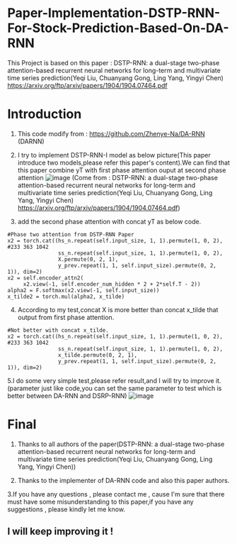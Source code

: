 # Paper-Implementation-DSTP-RNN-For-Stock-Prediction-Based-On-DA-RNN 
This Project is based on this paper : DSTP-RNN: a dual-stage two-phase attention-based recurrent neural networks for long-term and multivariate time series prediction(Yeqi Liu, Chuanyang Gong, Ling Yang, Yingyi Chen) https://arxiv.org/ftp/arxiv/papers/1904/1904.07464.pdf

# Introduction
1. This code modify from : https://github.com/Zhenye-Na/DA-RNN (DARNN)
2. I try to implement DSTP-RNN-I model as below picture(This paper introduce two models,please refer this paper's content).We can find that this paper combine yT with first phase attention ouput at second phase attention
![image](https://github.com/arleigh418/Paper-Implementation-DSTP-RNN-For-Stock-Prediction-Based-On-DA-RNN/blob/master/img/DSTP%20PAPER1.png)
(Come from : DSTP-RNN: a dual-stage two-phase attention-based recurrent neural networks for long-term and multivariate time series prediction(Yeqi Liu, Chuanyang Gong, Ling Yang, Yingyi Chen) https://arxiv.org/ftp/arxiv/papers/1904/1904.07464.pdf)

3. add the second phase attention with concat yT as below code.
```
#Phase two attention from DSTP-RNN Paper
x2 = torch.cat((hs_n.repeat(self.input_size, 1, 1).permute(1, 0, 2), #233 363 1042
                ss_n.repeat(self.input_size, 1, 1).permute(1, 0, 2),
                X.permute(0, 2, 1),
                y_prev.repeat(1, 1, self.input_size).permute(0, 2, 1)), dim=2)      
x2 = self.encoder_attn2( 
     x2.view(-1, self.encoder_num_hidden * 2 + 2*self.T - 2))         
alpha2 = F.softmax(x2.view(-1, self.input_size))   
x_tilde2 = torch.mul(alpha2, x_tilde)
```

4. According to my test,concat X is more better than concat x_tilde that output from first phase attention.
```
#Not better with concat x_tilde.
x2 = torch.cat((hs_n.repeat(self.input_size, 1, 1).permute(1, 0, 2), #233 363 1042
                ss_n.repeat(self.input_size, 1, 1).permute(1, 0, 2),
                x_tilde.permute(0, 2, 1),
                y_prev.repeat(1, 1, self.input_size).permute(0, 2, 1)), dim=2)      
```

5.I do some very simple test,please refer result,and I will try to improve it.(parameter just like code,you can set the same parameter to test which is better between DA-RNN and DSRP-RNN)
![image](https://github.com/arleigh418/Paper-Implementation-DSTP-RNN-For-Stock-Prediction-Based-On-DA-RNN/blob/master/img/Compare_Darnn_dstprnn.png)

# Final
1. Thanks to all authors of the paper(DSTP-RNN: a dual-stage two-phase attention-based recurrent neural networks for long-term and multivariate time series prediction(Yeqi Liu, Chuanyang Gong, Ling Yang, Yingyi Chen))

2. Thanks to the implementer of DA-RNN code and also this paper authors.


3.If you have any questions , please contact me , cause I'm sure that there must have some misunderstanding to this paper,if you have any suggestions , please kindly let me know.

## I will  keep improving it !
